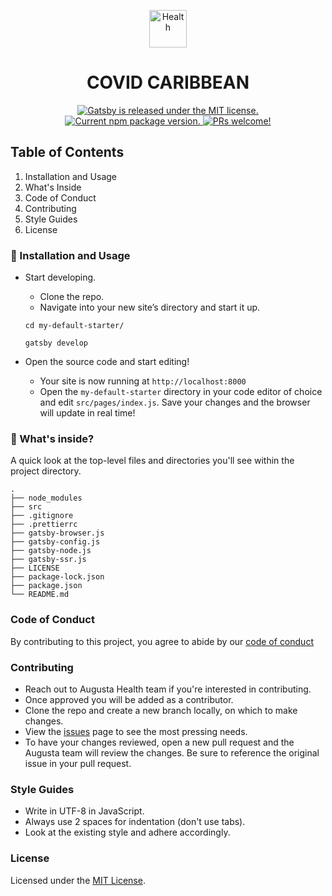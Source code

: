<p align="center">
  <img alt="Health" src="src/images/health.png" width="60" />
</p>

<h1 align="center">
  COVID CARIBBEAN
</h1>

<p align="center">
  <a href="https://github.com/gatsbyjs/gatsby/blob/master/LICENSE">
    <img src="https://img.shields.io/badge/license-MIT-blue.svg" alt="Gatsby is released under the MIT license." />
  </a>
  <a href="https://www.npmjs.org/package/gatsby">
    <img src="https://img.shields.io/npm/v/gatsby.svg" alt="Current npm package version." />
  </a>
  <a href="https://gatsbyjs.org/contributing/how-to-contribute/">
    <img src="https://img.shields.io/badge/PRs-welcome-brightgreen.svg" alt="PRs welcome!" />
  </a>
</p>

<h2>Table of Contents</h2>

1. Installation and Usage
1. What's Inside
1. Code of Conduct
1. Contributing
1. Style Guides
1. License

<h3> 🚀 Installation and Usage</h3>

- Start developing.

  * Clone the repo.
  * Navigate into your new site’s directory and start it up.

  ```shell
  cd my-default-starter/

  gatsby develop
  ```

- Open the source code and start editing!

  * Your site is now running at `http://localhost:8000`
  * Open the `my-default-starter` directory in your code editor of choice and edit `src/pages/index.js`. Save your changes and the browser will update in real time!

<h3> 🧐 What's inside?</h3>

A quick look at the top-level files and directories you'll see within the
project directory.

    .
    ├── node_modules
    ├── src
    ├── .gitignore
    ├── .prettierrc
    ├── gatsby-browser.js
    ├── gatsby-config.js
    ├── gatsby-node.js
    ├── gatsby-ssr.js
    ├── LICENSE
    ├── package-lock.json
    ├── package.json
    └── README.md

<h3>Code of Conduct</h3>

By contributing to this project, you agree to abide by our
[code of conduct](Conduct.md)

<h3>Contributing</h3>

- Reach out to Augusta Health team if you're interested in contributing.
- Once approved you will be added as a contributor.
- Clone the repo and create a new branch locally, on which to make changes.
- View the [issues]() page to see the most pressing needs.
- To have your changes reviewed, open a new pull request and the Augusta team will review the
changes. Be sure to reference the original issue in your pull request.

<h3>Style Guides</h3>

- Write in UTF-8 in JavaScript.
- Always use 2 spaces for indentation (don't use tabs).
- Look at the existing style and adhere accordingly.

<h3>License</h3>

Licensed under the [MIT License](./LICENSE).
